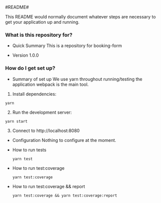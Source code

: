 #README#

This README would normally document whatever steps are necessary to get your application up and running.


### What is this repository for? ###

* Quick Summary
  This is a repository for booking-form

* Version
  1.0.0

### How do I get set up? ###

* Summary of set up
  We use yarn throughout running/testing the application
  webpack is the main tool.


1. Install dependencies:
  ```
  yarn
  ```

2. Run the development server:
  ```
  yarn start
  ```

3. Connect to http://localhost:8080

* Configuration
  Nothing to configure at the moment.

* How to run tests
  ```
  yarn test
  ```

* How to run test:coverage
  ```
  yarn test:coverage
  ```

* How to run test:coverage && report
  ```
  yarn test:coverage && yarn test:coverage:report
  ```
